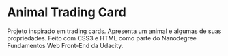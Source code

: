 # Animal Trading Card

Projeto inspirado em trading cards. Apresenta um animal e algumas de suas propriedades. Feito com CSS3 e HTML como parte do Nanodegree Fundamentos Web Front-End da Udacity.
